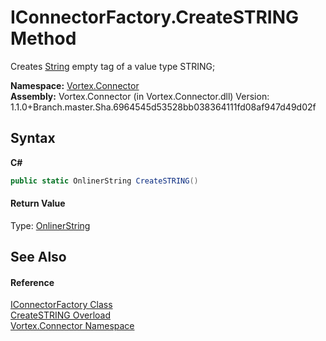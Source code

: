 # IConnectorFactory.CreateSTRING Method 
 

Creates <a href="http://msdn2.microsoft.com/en-us/library/s1wwdcbf" target="_blank">String</a> empty tag of a value type STRING;

**Namespace:**&nbsp;<a href="N_Vortex_Connector.md">Vortex.Connector</a><br />**Assembly:**&nbsp;Vortex.Connector (in Vortex.Connector.dll) Version: 1.1.0+Branch.master.Sha.6964545d53528bb038364111fd08af947d49d02f

## Syntax

**C#**<br />
``` C#
public static OnlinerString CreateSTRING()
```


#### Return Value
Type: <a href="T_Vortex_Connector_ValueTypes_OnlinerString.md">OnlinerString</a><br />

## See Also


#### Reference
<a href="T_Vortex_Connector_IConnectorFactory.md">IConnectorFactory Class</a><br /><a href="Overload_Vortex_Connector_IConnectorFactory_CreateSTRING.md">CreateSTRING Overload</a><br /><a href="N_Vortex_Connector.md">Vortex.Connector Namespace</a><br />